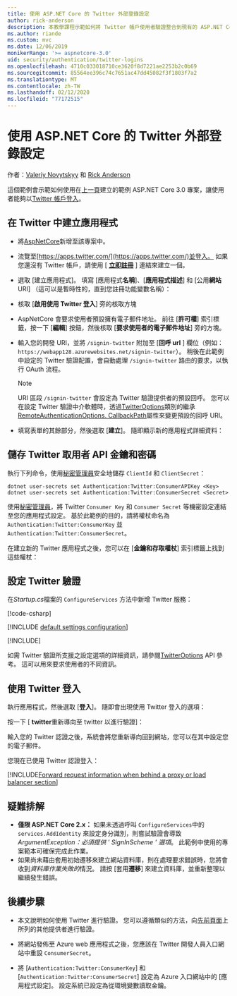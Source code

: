 ```yaml
---
title: 使用 ASP.NET Core 的 Twitter 外部登錄設定
author: rick-anderson
description: 本教學課程示範如何將 Twitter 帳戶使用者驗證整合到現有的 ASP.NET Core 應用程式中。
ms.author: riande
ms.custom: mvc
ms.date: 12/06/2019
monikerRange: '>= aspnetcore-3.0'
uid: security/authentication/twitter-logins
ms.openlocfilehash: 4710c033018710ce3620f8d7221ae2253b2c0b69
ms.sourcegitcommit: 85564ee396c74c7651ac47dd45082f3f1803f7a2
ms.translationtype: MT
ms.contentlocale: zh-TW
ms.lasthandoff: 02/12/2020
ms.locfileid: "77172515"
---
```

# <a name="twitter-external-sign-in-setup-with-aspnet-core"></a>使用 ASP.NET Core 的 Twitter 外部登錄設定

作者：[Valeriy Novytskyy](https://github.com/01binary) 和 [Rick Anderson](https://twitter.com/RickAndMSFT)

這個範例會示範如何使用在[上一頁](xref:security/authentication/social/index)建立的範例 ASP.NET Core 3.0 專案，讓使用者能夠以[Twitter 帳戶登入](https://dev.twitter.com/web/sign-in/desktop-browser)。

## <a name="create-the-app-in-twitter"></a>在 Twitter 中建立應用程式

* 將[AspNetCore](https://www.nuget.org/packages/Microsoft.AspNetCore.Authentication.Twitter/3.0.0)新增至該專案中。

* 流覽至[https://apps.twitter.com/](https://apps.twitter.com/)並登入。 如果您還沒有 Twitter 帳戶，請使用 [ **[立即註冊](https://twitter.com/signup)** ] 連結來建立一個。

* 選取 [建立應用程式]。 填寫 [應用程式**名稱**]、[**應用程式描述**] 和 [公用**網站**URI] （這可以是暫時性的，直到您註冊功能變數名稱）：

* 核取 [**啟用使用 Twitter 登入**] 旁的核取方塊

* AspNetCore 會要求使用者預設擁有電子郵件地址。 前往 [**許可權**] 索引標籤，按一下 [**編輯**] 按鈕，然後核取 [**要求使用者的電子郵件地址**] 旁的方塊。

* 輸入您的開發 URI，並將 `/signin-twitter` 附加至 [**回呼 url** ] 欄位（例如： `https://webapp128.azurewebsites.net/signin-twitter`）。 稍後在此範例中設定的 Twitter 驗證配置，會自動處理 `/signin-twitter` 路由的要求，以執行 OAuth 流程。

  > [!NOTE]
  > URI 區段 `/signin-twitter` 會設定為 Twitter 驗證提供者的預設回呼。 您可以在設定 Twitter 驗證中介軟體時，透過[TwitterOptions](/dotnet/api/microsoft.aspnetcore.authentication.twitter.twitteroptions)類別的繼承[RemoteAuthenticationOptions. CallbackPath](/dotnet/api/microsoft.aspnetcore.authentication.remoteauthenticationoptions.callbackpath)屬性來變更預設的回呼 URI。

* 填寫表單的其餘部分，然後選取 [**建立**]。 隨即顯示新的應用程式詳細資料：

## <a name="storing-twitter-consumer-api-key-and-secret"></a>儲存 Twitter 取用者 API 金鑰和密碼

執行下列命令，使用[秘密管理員](xref:security/app-secrets)安全地儲存 `ClientId` 和 `ClientSecret`：

```dotnetcli
dotnet user-secrets set Authentication:Twitter:ConsumerAPIKey <Key>
dotnet user-secrets set Authentication:Twitter:ConsumerSecret <Secret>
```

使用[秘密管理員](xref:security/app-secrets)，將 Twitter `Consumer Key` 和 `Consumer Secret` 等機密設定連結至您的應用程式設定。 基於此範例的目的，請將權杖命名為 `Authentication:Twitter:ConsumerKey` 並 `Authentication:Twitter:ConsumerSecret`。

在建立新的 Twitter 應用程式之後，您可以在 [**金鑰和存取權杖**] 索引標籤上找到這些權杖：

## <a name="configure-twitter-authentication"></a>設定 Twitter 驗證

在*Startup.cs*檔案的 `ConfigureServices` 方法中新增 Twitter 服務：

[!code-csharp[](~/security/authentication/social/social-code/3.x/StartupTwitter3x.cs?name=snippet&highlight=10-15)]

[!INCLUDE [default settings configuration](includes/default-settings.md)]

[!INCLUDE[](includes/chain-auth-providers.md)]

如需 Twitter 驗證所支援之設定選項的詳細資訊，請參閱[TwitterOptions](/dotnet/api/microsoft.aspnetcore.builder.twitteroptions) API 參考。 這可以用來要求使用者的不同資訊。

## <a name="sign-in-with-twitter"></a>使用 Twitter 登入

執行應用程式，然後選取 [**登入**]。 隨即會出現使用 Twitter 登入的選項：

按一下 [ **twitter**重新導向至 twitter 以進行驗證]：

輸入您的 Twitter 認證之後，系統會將您重新導向回到網站，您可以在其中設定您的電子郵件。

您現在已使用 Twitter 認證登入：

[!INCLUDE[Forward request information when behind a proxy or load balancer section](includes/forwarded-headers-middleware.md)]

## <a name="troubleshooting"></a>疑難排解

* **僅限 ASP.NET Core 2.x：** 如果未透過呼叫 `ConfigureServices`中的 `services.AddIdentity` 來設定身分識別，則嘗試驗證會導致*ArgumentException：必須提供 ' SignInScheme ' 選項*。 此範例中使用的專案範本可確保完成此作業。
* 如果尚未藉由套用初始遷移來建立網站資料庫，則在處理要求錯誤時，您將會收到*資料庫作業失敗的*情況。 請按 [套用**遷移**] 來建立資料庫，並重新整理以繼續發生錯誤。

## <a name="next-steps"></a>後續步驟

* 本文說明如何使用 Twitter 進行驗證。 您可以遵循類似的方法，向[先前頁面](xref:security/authentication/social/index)上所列的其他提供者進行驗證。

* 將網站發佈至 Azure web 應用程式之後，您應該在 Twitter 開發人員入口網站中重設 `ConsumerSecret`。

* 將 [`Authentication:Twitter:ConsumerKey`] 和 [`Authentication:Twitter:ConsumerSecret`] 設定為 Azure 入口網站中的 [應用程式設定]。 設定系統已設定為從環境變數讀取金鑰。
